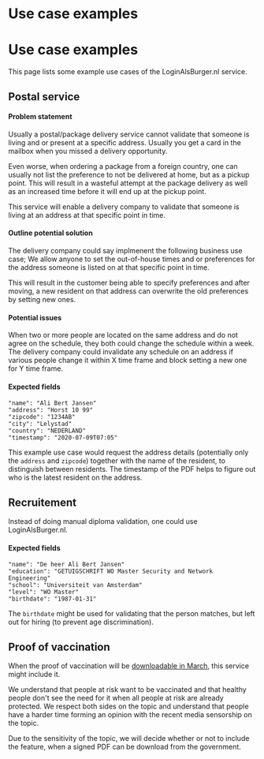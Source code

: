 # Use case examples

# Use case examples

This page lists some example use cases of the LoginAlsBurger.nl service.

## Postal service

#### Problem statement
Usually a postal/package delivery service cannot validate that someone is living
and or present at a specific address.
Usually you get a card in the mailbox when you missed a delivery opportunity.

Even worse, when ordering a package from a foreign country,
one can usually not list the preference to not be delivered at home,
but as a pickup point.
This will result in a wasteful attempt at the package delivery
as well as an increased time before it will end up at the pickup point.

This service will enable a delivery company to validate that someone
is living at an address at that specific point in time.

#### Outline potential solution

The delivery company could say implmenent the following business use case;
We allow anyone to set the out-of-house times and or preferences for the address
someone is listed on at that specific point in time.

This will result in the customer being able to specify preferences
and after moving, a new resident on that address can overwrite the old preferences by setting new ones.

#### Potential issues

When two or more people are located on the same address and do not agree on the schedule,
they both could change the schedule within a week.
The delivery company could invalidate any schedule on an address if various people
change it within X time frame and block setting a new one for Y time frame.

#### Expected fields

```
"name": "Ali Bert Jansen"
"address": "Horst 10 99"
"zipcode": "1234AB"
"city": "Lelystad"
"country": "NEDERLAND"
"timestamp": "2020-07-09T07:05"
```
This example use case would request the address details
(potentially only the `address` and `zipcode`)
together with the name of the resident,
to distinguish between residents.
The timestamp of the PDF helps to figure out who is the latest resident on the address.

## Recruitement

Instead of doing manual diploma validation,
one could use LoginAlsBurger.nl.

#### Expected fields

```
"name": "De heer Ali Bert Jansen"
"education": "GETUIGSCHRIFT WO Master Security and Network Engineering"
"school": "Universiteit van Amsterdam"
"level": "WO Master"
"birthdate": "1987-01-31"
```
The `birthdate` might be used for validating that the person matches,
but left out for hiring (to prevent age discrimination).


## Proof of vaccination

When the proof of vaccination will be
[downloadable in March](https://nos.nl/collectie/13850/artikel/2360888-rivm-vaccinatiebewijs-is-pas-eind-maart-te-downloaden-niet-eind-januari),
this service might include it.

We understand that people at risk want to be vaccinated
and that healthy people don't see the need for it when
all people at risk are already protected.
We respect both sides on the topic
and understand that people have a harder time
forming an opinion with the recent media sensorship on the topic.

Due to the sensitivity of the topic,
we will decide whether or not to include the feature,
when a signed PDF can be download from the government.


